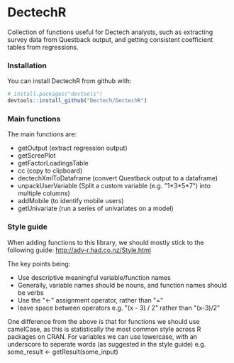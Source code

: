 # DectechR

Collection of functions useful for Dectech analysts, such as extracting survey data from Questback output, and getting consistent coefficient tables from regressions.


### Installation

You can install DectechR from github with:

```r
# install.packages("devtools")
devtools::install_github("Dectech/DectechR")
```

### Main functions

The main functions are:

* getOutput (extract regression output)
* getScreePlot
* getFactorLoadingsTable
* cc (copy to clipboard)
* dectechXmlToDataframe (convert Questback output to a dataframe)
* unpackUserVariable (Split a custom variable (e.g. "1\*3\*5\*7") into multiple columns)
* addMobile (to identify mobile users)
* getUnivariate (run a series of univariates on a model)

### Style guide

When adding functions to this library, we should mostly stick to the following guide: http://adv-r.had.co.nz/Style.html

The key points being:

* Use descriptive meaningful variable/function names
* Generally, variable names should be nouns, and function names should be verbs
* Use the "<-" assignment operator, rather than "="
* leave space between operators e.g. "(x - 3) / 2" rather than "(x-3)/2"

One difference from the above is that for functions we should use camelCase, as this is statistically the most common style across R packages on CRAN. 
For variables we can use lowercase, with an underscore to seperate words (as suggested in the style guide) 
    e.g. some_result <- getResult(some_input)


